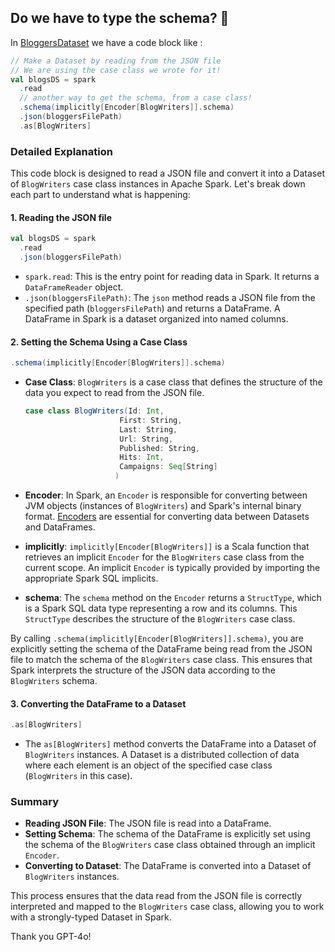 ## Do we have to type the schema? 🤔

In [BloggersDataset](https://github.com/kantarcise/learningspark/blob/main/src/main/scala/BloggersDataset.scala) we have a code block like :

```scala
// Make a Dataset by reading from the JSON file
// We are using the case class we wrote for it!
val blogsDS = spark
  .read
  // another way to get the schema, from a case class!
  .schema(implicitly[Encoder[BlogWriters]].schema)
  .json(bloggersFilePath)
  .as[BlogWriters]
```

### Detailed Explanation

This code block is designed to read a JSON file and convert it into a Dataset of `BlogWriters` case class instances in Apache Spark. Let's break down each part to understand what is happening:

#### 1. Reading the JSON file
```scala
val blogsDS = spark
  .read
  .json(bloggersFilePath)
```

- `spark.read`: This is the entry point for reading data in Spark. It returns a `DataFrameReader` object.
- `.json(bloggersFilePath)`: The `json` method reads a JSON file from the specified path (`bloggersFilePath`) and returns a DataFrame. A DataFrame in Spark is a dataset organized into named columns.

#### 2. Setting the Schema Using a Case Class
```scala
.schema(implicitly[Encoder[BlogWriters]].schema)
```

- **Case Class**: `BlogWriters` is a case class that defines the structure of the data you expect to read from the JSON file.
  
  ```scala
  case class BlogWriters(Id: Int,
                       First: String,
                       Last: String,
                       Url: String,
                       Published: String,
                       Hits: Int,
                       Campaigns: Seq[String]
                      )
  ```

- **Encoder**: In Spark, an `Encoder` is responsible for converting between JVM objects (instances of `BlogWriters`) and Spark's internal binary format. [Encoders](https://spark.apache.org/docs/latest/api/scala/org/apache/spark/sql/Encoder.html) are essential for converting data between Datasets and DataFrames.
  
- **implicitly**: `implicitly[Encoder[BlogWriters]]` is a Scala function that retrieves an implicit `Encoder` for the `BlogWriters` case class from the current scope. An implicit `Encoder` is typically provided by importing the appropriate Spark SQL implicits.
  
- **schema**: The `schema` method on the `Encoder` returns a `StructType`, which is a Spark SQL data type representing a row and its columns. This `StructType` describes the structure of the `BlogWriters` case class.

By calling `.schema(implicitly[Encoder[BlogWriters]].schema)`, you are explicitly setting the schema of the DataFrame being read from the JSON file to match the schema of the `BlogWriters` case class. This ensures that Spark interprets the structure of the JSON data according to the `BlogWriters` schema.

#### 3. Converting the DataFrame to a Dataset
```scala
.as[BlogWriters]
```

- The `as[BlogWriters]` method converts the DataFrame into a Dataset of `BlogWriters` instances. A Dataset is a distributed collection of data where each element is an object of the specified case class (`BlogWriters` in this case).

### Summary

- **Reading JSON File**: The JSON file is read into a DataFrame.
- **Setting Schema**: The schema of the DataFrame is explicitly set using the schema of the `BlogWriters` case class obtained through an implicit `Encoder`.
- **Converting to Dataset**: The DataFrame is converted into a Dataset of `BlogWriters` instances.

This process ensures that the data read from the JSON file is correctly interpreted and mapped to the `BlogWriters` case class, allowing you to work with a strongly-typed Dataset in Spark.

Thank you GPT-4o!